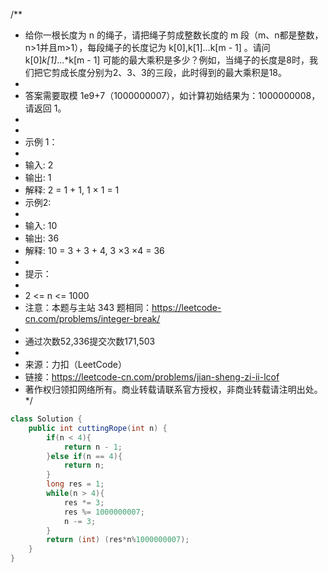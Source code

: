 /**
 * 给你一根长度为 n 的绳子，请把绳子剪成整数长度的 m 段（m、n都是整数，n>1并且m>1），每段绳子的长度记为 k[0],k[1]...k[m - 1] 。请问 k[0]*k[1]*...*k[m - 1] 可能的最大乘积是多少？例如，当绳子的长度是8时，我们把它剪成长度分别为2、3、3的三段，此时得到的最大乘积是18。
 *
 * 答案需要取模 1e9+7（1000000007），如计算初始结果为：1000000008，请返回 1。
 *
 *
 * 示例 1：
 *
 * 输入: 2
 * 输出: 1
 * 解释: 2 = 1 + 1, 1 × 1 = 1
 * 示例2:
 *
 * 输入: 10
 * 输出: 36
 * 解释: 10 = 3 + 3 + 4, 3 ×3 ×4 = 36
 *
 * 提示：
 *
 * 2 <= n <= 1000
 * 注意：本题与主站 343 题相同：https://leetcode-cn.com/problems/integer-break/
 *
 * 通过次数52,336提交次数171,503
 *
 * 来源：力扣（LeetCode）
 * 链接：https://leetcode-cn.com/problems/jian-sheng-zi-ii-lcof
 * 著作权归领扣网络所有。商业转载请联系官方授权，非商业转载请注明出处。
 */

```java
class Solution {
    public int cuttingRope(int n) {
        if(n < 4){
            return n - 1;
        }else if(n == 4){
            return n;
        }
        long res = 1;
        while(n > 4){
            res *= 3;
            res %= 1000000007;
            n -= 3;
        }
        return (int) (res*n%1000000007);
    }
}
```